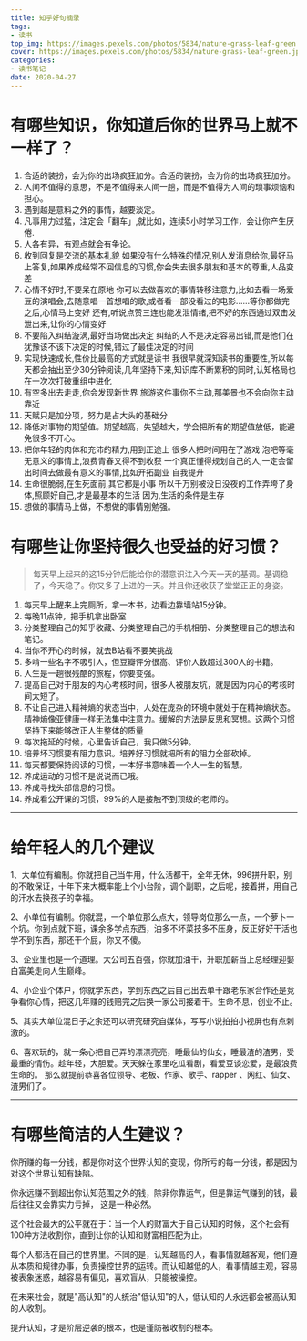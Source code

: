 ```yaml
---
title: 知乎好句摘录
tags: 
- 读书
top_img: https://images.pexels.com/photos/5834/nature-grass-leaf-green.jpg?auto=compress&cs=tinysrgb&dpr=3&h=200&w=300
cover: https://images.pexels.com/photos/5834/nature-grass-leaf-green.jpg?auto=compress&cs=tinysrgb&dpr=3&h=100&w=200
categories:
- 读书笔记
date: 2020-04-27
---
```


# 有哪些知识，你知道后你的世界马上就不一样了？

1. 合适的装扮，会为你的出场疯狂加分。合适的装扮，会为你的出场疯狂加分。
2. 人间不值得的意思，不是不值得来人间一趟，而是不值得为人间的琐事烦恼和担心。
3. 遇到越是意料之外的事情，越要淡定。
4. 凡事用力过猛，注定会「翻车」,就比如，连续5小时学习工作，会让你产生厌倦.
5. 人各有异，有观点就会有争论。
6. 收到回复是交流的基本礼貌 如果没有什么特殊的情况,别人发消息给你,最好马上答复,如果养成经常不回信息的习惯,你会失去很多朋友和基本的尊重,人品变差
7. 心情不好时,不要呆在原地 你可以去做喜欢的事情转移注意力,比如去看一场爱豆的演唱会,去随意唱一首想唱的歌,或者看一部没看过的电影......等你都做完之后,心情马上变好 还有,听说点赞三连也能发泄情绪,把不好的东西通过双击发泄出来,让你的心情变好
9. 不要陷入纠结漩涡,最好当场做出决定 纠结的人不是决定容易出错,而是他们在犹豫该不该下决定的时候,错过了最佳决定的时间
10. 实现快速成长,性价比最高的方式就是读书 我很早就深知读书的重要性,所以每天都会抽出至少30分钟阅读,几年坚持下来,知识库不断累积的同时,认知格局也在一次次打破重组中进化
11. 有空多出去走走,你会发现新世界 旅游这件事你不主动,那美景也不会向你主动靠近
12. 天赋只是加分项，努力是占大头的基础分 
13. 降低对事物的期望值。期望越高，失望越大，学会把所有的期望值放低，能避免很多不开心。
14. 把你年轻的肉体和充沛的精力,用到正途上 很多人把时间用在了游戏 泡吧等毫无意义的事情上,浪费青春又得不到收获 一个真正懂得规划自己的人,一定会留出时间去做最有意义的事情,比如开拓副业 自我提升
15. 生命很脆弱,在生死面前,其它都是小事 所以千万别被没日没夜的工作弄垮了身体,照顾好自己,才是最基本的生活 因为,生活的条件是生存
16. 想做的事情马上做，不想做的事情别勉强。


# 有哪些让你坚持很久也受益的好习惯？

> 每天早上起来的这15分钟后能给你的潜意识注入今天一天的基调。基调稳了，今天稳了。你又多了上进的一天。并且你还收获了堂堂正正的身姿。

1. 每天早上醒来上完厕所，拿一本书，边看边靠墙站15分钟。
2. 每晚11点钟，把手机拿出卧室
3. 分类整理自己的知乎收藏、分类整理自己的手机相册、分类整理自己的想法和笔记。
4. 当你不开心的时候，就去B站看不要笑挑战
5. 多啃一些名字不吸引人，但豆瓣评分很高、评价人数超过300人的书籍。
6. 人生是一趟很残酷的旅程，你要变强。
7. 提高自己对于朋友的内心考核时间，很多人被朋友坑，就是因为内心的考核时间太短了。
8. 不让自己进入精神熵的状态当中，人处在庞杂的环境中就处于在精神熵状态。精神熵像亚健康一样无法集中注意力。缓解的方法是反思和冥想。这两个习惯坚持下来能够改正人生整体的质量
9. 每次拖延的时候，心里告诉自己，我只做5分钟。
10. 培养坏习惯要有阻力意识。培养好习惯就把所有的阻力全部砍掉。
11. 每天都要保持阅读的习惯，一本好书意味着一个人一生的智慧。
12. 养成运动的习惯不是说说而已哦。
13. 养成寻找头部信息的习惯。
14. 养成看公开课的习惯，99%的人是接触不到顶级的老师的。

----------

# 给年轻人的几个建议

1、大单位有编制。你就把自己当牛用，什么活都干，全年无休，996拼升职，别的不敢保证，十年下来大概率能上个小台阶，调个副职，之后呢，接着拼，用自己的汗水去换孩子的幸福。

2、小单位有编制。你就混，一个单位那么点大，领导岗位那么一点，一个萝卜一个坑。你到点就下班，课余多学点东西，油多不坏菜技多不压身，反正好好干活也学不到东西，那还干个屁，你又不傻。

3、企业里也是一个道理。大公司五百强，你就加油干，升职加薪当上总经理迎娶白富美走向人生巅峰。

4、小企业个体户，你就学东西，学到东西之后自己出去单干跟老东家合作还是竞争看你心情，把这几年赚的钱赔完之后换一家公司接着干。生命不息，创业不止。

5、其实大单位混日子之余还可以研究研究自媒体，写写小说拍拍小视屏也有点刺激的。

6、喜欢玩的，就一条心把自己弄的漂漂亮亮，睡最仙的仙女，睡最渣的渣男，受最重的情伤。趁年轻，大胆爱。天天躲在家里吃瓜看剧，看爱豆谈恋爱，是最浪费生命的。 那么就提前恭喜各位领导、老板、作家、歌手、rapper 、网红、仙女、渣男们了。

-----

# 有哪些简洁的人生建议？

你所赚的每一分钱，都是你对这个世界认知的变现，你所亏的每一分钱，都是因为对这个世界认知有缺陷。

你永远赚不到超出你认知范围之外的钱，除非你靠运气，但是靠运气赚到的钱，最后往往又会靠实力亏掉， 这是一种必然。

这个社会最大的公平就在于：当一个人的财富大于自己认知的时候，这个社会有100种方法收割你，直到让你的认知和财富相匹配为止。

每个人都活在自己的世界里。不同的是，认知越高的人，看事情就越客观，他们遵从本质和规律办事，负责操控世界的运转。而认知越低的人，看事情越主观，容易被表象迷惑，越容易有偏见，喜欢盲从，只能被操控。

在未来社会，就是"高认知"的人统治"低认知"的人，低认知的人永远都会被高认知的人收割。

提升认知，才是阶层逆袭的根本，也是谨防被收割的根本。
